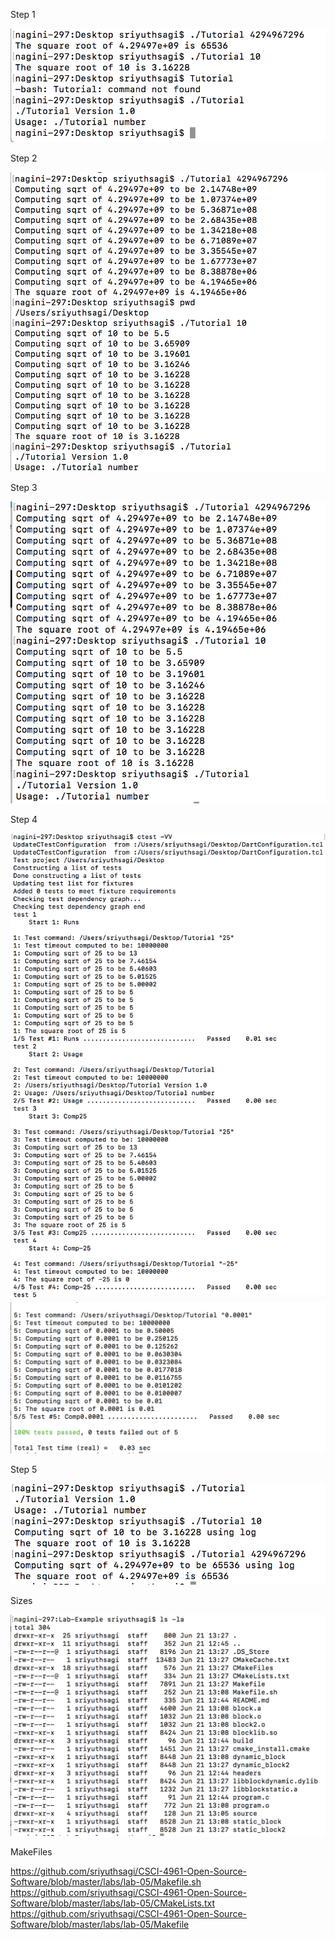 
Step 1

![Step 1](https://github.com/sriyuthsagi/CSCI-4961-Open-Source-Software/blob/master/labs/lab-05/Screenshot%202019-06-21%2011.01.33.png)



Step 2

![Step 2](https://github.com/sriyuthsagi/CSCI-4961-Open-Source-Software/blob/master/labs/lab-05/Screenshot%202019-06-21%2012.28.30.png)


Step 3

![Step3](https://github.com/sriyuthsagi/CSCI-4961-Open-Source-Software/blob/master/labs/lab-05/Screenshot%202019-06-21%2011.32.39.png)




Step 4

![Step 4](https://github.com/sriyuthsagi/CSCI-4961-Open-Source-Software/blob/master/labs/lab-05/Screenshot%202019-06-21%2011.46.22.png)
![Step 4](https://github.com/sriyuthsagi/CSCI-4961-Open-Source-Software/blob/master/labs/lab-05/Screenshot%202019-06-21%2011.46.33.png)


Step 5

![Step 5](https://github.com/sriyuthsagi/CSCI-4961-Open-Source-Software/blob/master/labs/lab-05/Screenshot%202019-06-21%2012.33.49.png)


Sizes

![ls -la](https://github.com/sriyuthsagi/CSCI-4961-Open-Source-Software/blob/master/labs/lab-05/Screenshot%202019-06-21%2013.28.35.png)



MakeFiles

https://github.com/sriyuthsagi/CSCI-4961-Open-Source-Software/blob/master/labs/lab-05/Makefile.sh
https://github.com/sriyuthsagi/CSCI-4961-Open-Source-Software/blob/master/labs/lab-05/CMakeLists.txt
https://github.com/sriyuthsagi/CSCI-4961-Open-Source-Software/blob/master/labs/lab-05/Makefile
